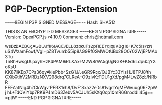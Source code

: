 ﻿# PGP-Decryption-Extension


-----BEGIN PGP SIGNED MESSAGE-----
Hash: SHA512

THIS IS AN ENCRYPTED MESSAGE3
-----BEGIN PGP SIGNATURE-----
Version: OpenPGP.js v4.10.9
Comment: chris@hotmail.com

wsBzBAEBCgAGBQJf1I6lACEJELL8zbkuFs2pFiEEYqlquVBg18+K7c5IsvzN
uS4WzamFowf/VgI+pZ8Tvumb55ip8AG9Rf0SMWOtUBx28O0Y02WjEPMAo3Tu
TnBhHwsgD0pxyhHzP4PAM8iRLXAxeM2W8iWA5g0gNGK+K8d6Ldp6CjYXoKsU
KK87IlKEp7CPs36qyAklePbb4SzG1J/JeGR9Rqx/QJBYc33YlsHU8TPJ8/th
CXibXtlhV2MRDzNXVQ98drq7CLReA+O9zlvKcTDU1gXd/pgM4LwZ8zb/NRbR
FEEAatNig4h2CkWgvrPFRX1nh8/DvF1Sxaz2eDs81vgmYqMEWeuug06F2pWj
hL+TdQVIYbp7RK9P4mD63Zebv5ACJUh5sKXq0cp1QmR6GnbddIi45g==
=ptlW
-----END PGP SIGNATURE-----
